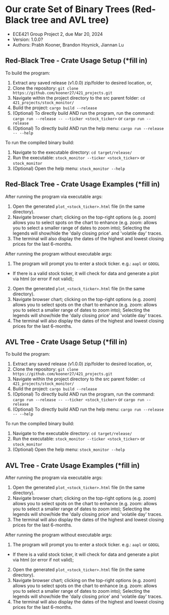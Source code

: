 # Our crate Set of Binary Trees (Red-Black tree and AVL tree)
- ECE421 Group Project 2, due Mar 20, 2024  
- Version: 1.0.0?
- Authors: Prabh Kooner, Brandon Hoynick, Jiannan Lu  

## Red-Black Tree - Crate Usage Setup (*fill in)
To build the program:
1. Extract any saved release (v1.0.0) zip/folder to desired location, or, 
1. Clone the repository: `git clone https://github.com/kooner27/421_projects.git` 
2. Navigate within the project directory to the src parent folder: `cd 421_projects/stock_monitor/`
3. Build the project: `cargo build --release`
4. (Optional) To directly build AND run the program, run the command: `cargo run --release -- --ticker <stock_ticker>` or `cargo run --release`
5. (Optional) To directly build AND run the help menu: `cargo run --release -- --help`

To run the compiled binary build:
1. Navigate to the executable directory: `cd target/release/`
2. Run the executable: `stock_monitor --ticker <stock_ticker>` or `stock_monitor`
3. (Optional) Open the help menu: `stock_monitor --help`

## Red-Black Tree - Crate Usage Examples (*fill in)
After running the program via executable args:
1. Open the generated `plot_<stock_ticker>.html` file (in the same directory).
2. Navigate browser chart; clicking on the top-right options (e.g. zoom) allows you to select spots on the chart to enhance (e.g. zoom: allows you to select a smaller range of dates to zoom into); Selecting the legends will show/hide the 'daily closing price' and 'volatile day' traces.
3. The terminal will also display the dates of the highest and lowest closing prices for the last 6-months.

After running the program without executable args:
1. The program will prompt you to enter a stock ticker. e.g.: `aapl` or `GOOGL`
- If there is a valid stock ticker, it will check for data and generate a plot via html (or error if not valid);
2. Open the generated `plot_<stock_ticker>.html` file (in the same directory).
3. Navigate browser chart; clicking on the top-right options (e.g. zoom) allows you to select spots on the chart to enhance (e.g. zoom: allows you to select a smaller range of dates to zoom into); Selecting the legends will show/hide the 'daily closing price' and 'volatile day' traces.
4. The terminal will also display the dates of the highest and lowest closing prices for the last 6-months.

## AVL Tree - Crate Usage Setup (*fill in)
To build the program:
1. Extract any saved release (v1.0.0) zip/folder to desired location, or, 
1. Clone the repository: `git clone https://github.com/kooner27/421_projects.git` 
2. Navigate within the project directory to the src parent folder: `cd 421_projects/stock_monitor/`
3. Build the project: `cargo build --release`
4. (Optional) To directly build AND run the program, run the command: `cargo run --release -- --ticker <stock_ticker>` or `cargo run --release`
5. (Optional) To directly build AND run the help menu: `cargo run --release -- --help`

To run the compiled binary build:
1. Navigate to the executable directory: `cd target/release/`
2. Run the executable: `stock_monitor --ticker <stock_ticker>` or `stock_monitor`
3. (Optional) Open the help menu: `stock_monitor --help`

## AVL Tree - Crate Usage Examples (*fill in)
After running the program via executable args:
1. Open the generated `plot_<stock_ticker>.html` file (in the same directory).
2. Navigate browser chart; clicking on the top-right options (e.g. zoom) allows you to select spots on the chart to enhance (e.g. zoom: allows you to select a smaller range of dates to zoom into); Selecting the legends will show/hide the 'daily closing price' and 'volatile day' traces.
3. The terminal will also display the dates of the highest and lowest closing prices for the last 6-months.

After running the program without executable args:
1. The program will prompt you to enter a stock ticker. e.g.: `aapl` or `GOOGL`
- If there is a valid stock ticker, it will check for data and generate a plot via html (or error if not valid);
2. Open the generated `plot_<stock_ticker>.html` file (in the same directory).
3. Navigate browser chart; clicking on the top-right options (e.g. zoom) allows you to select spots on the chart to enhance (e.g. zoom: allows you to select a smaller range of dates to zoom into); Selecting the legends will show/hide the 'daily closing price' and 'volatile day' traces.
4. The terminal will also display the dates of the highest and lowest closing prices for the last 6-months.
